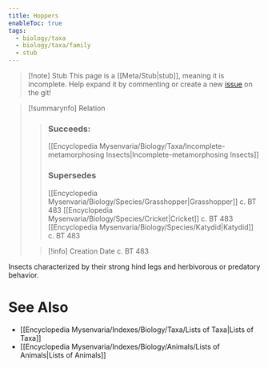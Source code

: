 ```yaml
---
title: Hoppers
enableToc: true
tags:
  - biology/taxa
  - biology/taxa/family
  - stub
---
```


> [!note] Stub
> This page is a [[Meta/Stub|stub]], meaning it is incomplete. Help expand it by commenting or create a new [issue](https://github.com/RagtimeGal/quartz--encyclopedia-mysenvaria/issues/new/choose) on the git!


> [!summary[](Meta/Stubs.md)nfo] Relation
> > ### Succeeds:
> > [[Encyclopedia Mysenvaria/Biology/Taxa/Incomplete-metamorphosing Insects|Incomplete-metamorphosing Insects]]
> > ### Supersedes 
> > [[Encyclopedia Mysenvaria/Biology/Species/Grasshopper|Grasshopper]] c. BT 483
> > [[Encyclopedia Mysenvaria/Biology/Species/Cricket|Cricket]] c. BT 483
> > [[Encyclopedia Mysenvaria/Biology/Species/Katydid|Katydid]] c. BT 483
>
> > [!info] Creation Date
> > c. BT 483

Insects characterized by their strong hind legs and herbivorous or predatory behavior.

# See Also
- [[Encyclopedia Mysenvaria/Indexes/Biology/Taxa/Lists of Taxa|Lists of Taxa]]
- [[Encyclopedia Mysenvaria/Indexes/Biology/Animals/Lists of Animals|Lists of Animals]]

